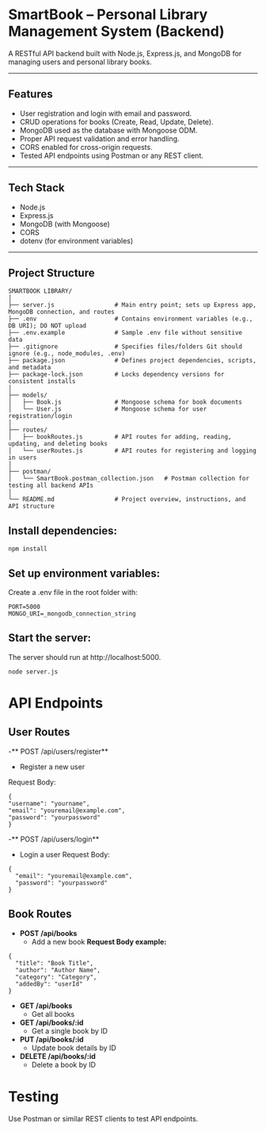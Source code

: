 # SmartBook – Personal Library Management System (Backend)

A RESTful API backend built with Node.js, Express.js, and MongoDB for managing users and personal library books.

---

## Features

- User registration and login with email and password.
- CRUD operations for books (Create, Read, Update, Delete).
- MongoDB used as the database with Mongoose ODM.
- Proper API request validation and error handling.
- CORS enabled for cross-origin requests.
- Tested API endpoints using Postman or any REST client.

---

## Tech Stack

- Node.js
- Express.js
- MongoDB (with Mongoose)
- CORS
- dotenv (for environment variables)

---

## Project Structure
```
SMARTBOOK LIBRARY/
│
├── server.js                 # Main entry point; sets up Express app, MongoDB connection, and routes
├── .env                      # Contains environment variables (e.g., DB URI); DO NOT upload
├── .env.example              # Sample .env file without sensitive data
├── .gitignore                # Specifies files/folders Git should ignore (e.g., node_modules, .env)
├── package.json              # Defines project dependencies, scripts, and metadata
├── package-lock.json         # Locks dependency versions for consistent installs
│
├── models/
│   ├── Book.js               # Mongoose schema for book documents
│   └── User.js               # Mongoose schema for user registration/login
│
├── routes/
│   ├── bookRoutes.js         # API routes for adding, reading, updating, and deleting books
│   └── userRoutes.js         # API routes for registering and logging in users
│
├── postman/
│   └── SmartBook.postman_collection.json   # Postman collection for testing all backend APIs
│
└── README.md                 # Project overview, instructions, and API structure

```
## Install dependencies:
```
npm install
```
## Set up environment variables:
Create a .env file in the root folder with:
```
PORT=5000
MONGO_URI=_mongodb_connection_string
```
## Start the server:
The server should run at http://localhost:5000.
```
node server.js
```
# API Endpoints
## User Routes
-** POST /api/users/register**
  - Register a new user
    
Request Body:
  ```
  {
  "username": "yourname",
  "email": "youremail@example.com",
  "password": "yourpassword"
}
```
-** POST /api/users/login**
  - Login a user
Request Body:
```
{
  "email": "youremail@example.com",
  "password": "yourpassword"
}
```
## Book Routes
- **POST /api/books**
  - Add a new book
**Request Body example:**
```
{
  "title": "Book Title",
  "author": "Author Name",
  "category": "Category",
  "addedBy": "userId"
}
```
- **GET /api/books**
    - Get all books
- **GET /api/books/:id**
    - Get a single book by ID
- **PUT /api/books/:id**
    - Update book details by ID
- **DELETE /api/books/:id**
    - Delete a book by ID
      
# Testing
Use Postman or similar REST clients to test API endpoints.

